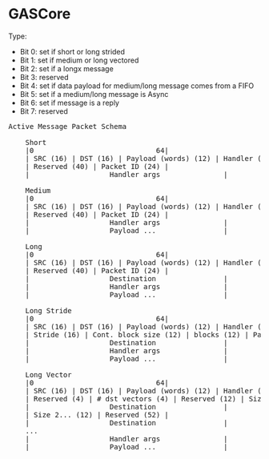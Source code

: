 # GASCore

Type:  
 * Bit 0: set if short or long strided  
 * Bit 1: set if medium or long vectored
 * Bit 2: set if a longx message
 * Bit 3: reserved
 * Bit 4: set if data payload for medium/long message comes from a FIFO
 * Bit 5: set if a medium/long message is Async
 * Bit 6: set if message is a reply
 * Bit 7: reserved

<pre>
Active Message Packet Schema

    Short
    |0                             64|
    | SRC (16) | DST (16) | Payload (words) (12) | Handler (4) | Type (8) | # Args (8) |
    | Reserved (40) | Packet ID (24) |
    |                   Handler args               |
    
    Medium
    |0                             64|
    | SRC (16) | DST (16) | Payload (words) (12) | Handler (4) | Type (8) | # Args (8) |
    | Reserved (40) | Packet ID (24) |
    |                   Handler args               |
    |                   Payload ...                |

    Long
    |0                             64|
    | SRC (16) | DST (16) | Payload (words) (12) | Handler (4) | Type (8) | # Args (8) |
    | Reserved (40) | Packet ID (24) |
    |                   Destination                |
    |                   Handler args               |
    |                   Payload ...                |

    Long Stride 
    |0                             64|
    | SRC (16) | DST (16) | Payload (words) (12) | Handler (4) | Type (8) | # Args (8) |
    | Stride (16) | Cont. block size (12) | blocks (12) | Packet ID (24) |
    |                   Destination                |
    |                   Handler args               |
    |                   Payload ...                |

    Long Vector 
    |0                             64|
    | SRC (16) | DST (16) | Payload (words) (12) | Handler (4) | Type (8) | # Args (8) |
    | Reserved (4) | # dst vectors (4) | Reserved (12) | Size 1 (12) | Reserved (8) | Packet ID (24) |
    |                   Destination                |
    | Size 2... (12) | Reserved (52) |
    |                   Destination                |
    ...
    |                   Handler args               |
    |                   Payload ...                |
</pre>